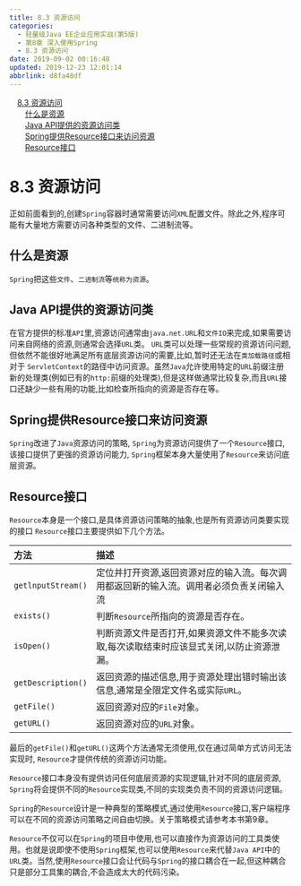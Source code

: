 ```yaml
---
title: 8.3 资源访问
categories: 
  - 轻量级Java EE企业应用实战(第5版)
  - 第8章 深入使用Spring
  - 8.3 资源访问
date: 2019-09-02 00:16:48
updated: 2019-12-23 12:01:14
abbrlink: d8fa48df
---
```

<div id='my_toc'><a href="/JavaReadingNotes/d8fa48df/#8-3-资源访问" class="header_1">8.3 资源访问</a>&nbsp;<br><a href="/JavaReadingNotes/d8fa48df/#什么是资源" class="header_2">什么是资源</a>&nbsp;<br><a href="/JavaReadingNotes/d8fa48df/#Java-API提供的资源访问类" class="header_2">Java API提供的资源访问类</a>&nbsp;<br><a href="/JavaReadingNotes/d8fa48df/#Spring提供Resource接口来访问资源" class="header_2">Spring提供Resource接口来访问资源</a>&nbsp;<br><a href="/JavaReadingNotes/d8fa48df/#Resource接口" class="header_2">Resource接口</a>&nbsp;<br></div>
<style>.header_1{margin-left: 1em;}.header_2{margin-left: 2em;}.header_3{margin-left: 3em;}.header_4{margin-left: 4em;}.header_5{margin-left: 5em;}.header_6{margin-left: 6em;}</style>
<!--more-->
<script>if (navigator.platform.search('arm')==-1){document.getElementById('my_toc').style.display = 'none';}var e,p = document.getElementsByTagName('p');while (p.length>0) {e = p[0];e.parentElement.removeChild(e);}</script>

<!--end-->
<!--SSTStart-->
# 8.3 资源访问 #
正如前面看到的,创建`Spring`容器时通常需要访问`XML`配置文件。除此之外,程序可能有大量地方需要访问各种类型的文件、二进制流等。
## 什么是资源 ##
`Spring`把这些`文件`、`二进制流`等`统称为资源`。
## Java API提供的资源访问类 ##
在官方提供的标准`API`里,资源访问通常由`java.net.URL`和`文件IO`来完成,如果需要访问来自网络的资源,则通常会选择`URL`类。
`URL`类可以处理一些常规的资源访问问题,但依然不能很好地满足所有底层资源访问的需要,比如,暂时还无法在`类加载路径`或相对于 `ServletContext`的路径中访问资源。虽然`Java`允许使用特定的`URL`前缀注册新的处理类(例如已有的`http:`前缀的处理类),但是这样做通常比较复杂,而且`URL`接口还缺少一些有用的功能,比如检查所指向的资源是否存在等。
## Spring提供Resource接口来访问资源 ##
`Spring`改进了`Java`资源访问的策略, `Spring`为资源访问提供了一个`Resource`接口,该接口提供了更强的资源访问能力, `Spring`框架本身大量使用了`Resource`来访问底层资源。
## Resource接口 ##
`Resource`本身是一个接口,是具体资源访问策略的抽象,也是所有资源访问类要实现的接口
`Resource`接口主要提供如下几个方法。

|方法|描述|
|:---|:---|
|`getlnputStream()`|定位并打开资源,返回资源对应的输入流。每次调用都返回新的输入流。调用者必须负责关闭输入流|
|`exists()`|判断`Resource`所指向的资源是否存在。|
|`isOpen()`|判断资源文件是否打开,如果资源文件不能多次读取,每次读取结束时应该显式关闭,以防止资源泄漏。|
|`getDescription()`|返回资源的描述信息,用于资源处理出错时输出该信息,通常是全限定文件名或实际`URL`。|
|`getFile()`|返回资源对应的`File`对象。|
|`getURL()`|返回资源对应的`URL`对象。|

最后的`getFile()`和`getURL()`这两个方法通常无须使用,仅在通过简单方式访问无法实现时, `Resource`才提供传统的资源访问功能。

`Resource`接口本身没有提供访问任何底层资源的实现逻辑,针对不同的底层资源, `Spring`将会提供不同的`Resource`实现类,不同的实现类负责不同的资源访问逻辑。

`Spring`的`Resource`设计是一种典型的策略模式,通过使用`Resource`接口,客户端程序可以在不同的资源访问策略之间自由切换。关于策略模式请参考本书第9章。

`Resource`不仅可以在`Spring`的项目中使用,也可以直接作为资源访问的工具类使用。也就是说即使不使用`Spring`框架,也可以使用`Resource`来代替`Java API`中的`URL`类。当然,使用`Resource`接口会让代码与`Spring`的接口耦合在一起,但这种耦合只是部分工具集的耦合,不会造成太大的代码污染。

<!--SSTStop-->

